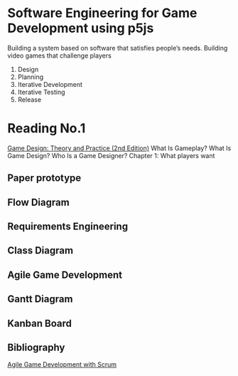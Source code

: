 # Software Engineering for Game Development using p5js
Building a system based on software that satisfies people’s needs.
Building video games that challenge players
1. Design
2. Planning
3. Iterative Development
4. Iterative Testing
5. Release

# Reading No.1
[Game Design: Theory and Practice (2nd Edition)](https://www.amazon.com/Game-Design-Practice-Wordware-Developers/dp/1556229127/ref=sr_1_1?ie=UTF8&qid=1537923841&sr=8-1&keywords=game+design+theory+and+practice)
What Is Gameplay?
What Is Game Design?
Who Is a Game Designer?
Chapter 1: What players want

## Paper prototype

## Flow Diagram

## Requirements Engineering

## Class Diagram

## Agile Game Development

## Gantt Diagram 

## Kanban Board

## Bibliography
[Agile Game Development with Scrum](https://www.amazon.com/Agile-Development-Scrum-Addison-Wesley-Signature/dp/0321618521/ref=sr_1_1?ie=UTF8&qid=1537397787&sr=8-1&keywords=game+development+scrum)


